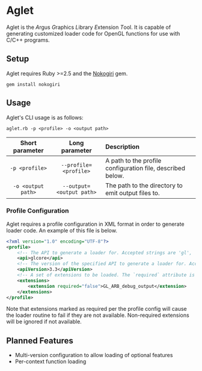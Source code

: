 # Aglet

Aglet is the *A*rgus *G*raphics *L*ibrary *E*xtension *T*ool. It is capable of generating customized loader code for
OpenGL functions for use with C/C++ programs.

## Setup

Aglet requires Ruby >=2.5 and the [Nokogiri](https://nokogiri.org) gem.

```
gem install nokogiri
```

## Usage

Aglet's CLI usage is as follows:

```
aglet.rb -p <profile> -o <output path>
```

| Short parameter | Long parameter | Description |
| :-: | :-: | :-- |
| `-p <profile>` | `--profile=<profile>` | A path to the profile configuration file, described below. |
| `-o <output path>` | `--output=<output path>` | The path to the directory to emit output files to. |

### Profile Configuration

Aglet requires a profile configuration in XML format in order to generate loader code. An example of this file is below.

```xml
<?xml version="1.0" encoding="UTF-8"?>
<profile>
    <!-- The API to generate a loader for. Accepted strings are 'gl', 'glcore', 'gles1', 'gles2', and 'glsc'. -->
    <api>glcore</api>
    <!-- The version of the specified API to generate a loader for. Accepted values vary by API. -->
    <apiVersion>3.3</apiVersion>
    <!-- A set of extensions to be loaded. The `required` attribute is optional and defaults to 'true'. -->
    <extensions>
        <extension required="false">GL_ARB_debug_output</extension>
    </extensions>
</profile>
```

Note that extensions marked as required per the profile config will cause the loader routine to fail if they are not
available. Non-required extensions will be ignored if not available.

## Planned Features

- Multi-version configuration to allow loading of optional features
- Per-context function loading

